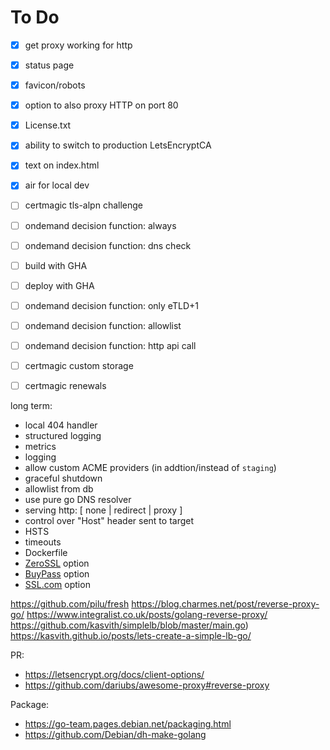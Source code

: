 # To Do

- [x] get proxy working for http
- [x] status page
- [x] favicon/robots
- [x] option to also proxy HTTP on port 80
- [x] License.txt
- [x] ability to switch to production LetsEncryptCA
- [x] text on index.html

- [x] air for local dev
- [ ] certmagic tls-alpn challenge
- [ ] ondemand decision function: always
- [ ] ondemand decision function: dns check

- [ ] build with GHA
- [ ] deploy with GHA

- [ ] ondemand decision function: only eTLD+1
- [ ] ondemand decision function: allowlist
- [ ] ondemand decision function: http api call
- [ ] certmagic custom storage
- [ ] certmagic renewals

long term:
- local 404 handler
- structured logging
- metrics
- logging
- allow custom ACME providers (in addtion/instead of `staging`)
- graceful shutdown
- allowlist from db
- use pure go DNS resolver
- serving http: [ none | redirect | proxy ]
- control over "Host" header sent to target
- HSTS
- timeouts
- Dockerfile
- [ZeroSSL](https://zerossl.com/documentation/acme/) option
- [BuyPass](https://www.buypass.com/products/tls-ssl-certificates/go-ssl) option
- [SSL.com](https://www.ssl.com/guide/ssl-tls-certificate-issuance-and-revocation-with-acme/) option

https://github.com/pilu/fresh
https://blog.charmes.net/post/reverse-proxy-go/
https://www.integralist.co.uk/posts/golang-reverse-proxy/
https://github.com/kasvith/simplelb/blob/master/main.go)
https://kasvith.github.io/posts/lets-create-a-simple-lb-go/

PR:
- https://letsencrypt.org/docs/client-options/
- https://github.com/dariubs/awesome-proxy#reverse-proxy

Package:
- https://go-team.pages.debian.net/packaging.html
- https://github.com/Debian/dh-make-golang
